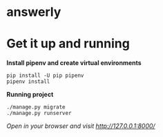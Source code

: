 # answerly

# Get it up and running
**Install pipenv and create virtual environments**
```
pip install -U pip pipenv
pipenv install
```


**Running project**
```
./manage.py migrate
./manage.py runserver
```
*Open in your browser and visit http://127.0.0.1:8000/*
